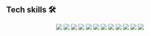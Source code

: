 ## Tech skills 🛠️

<p align="center">
<img src="https://img.shields.io/badge/go-00ADD8?&style=for-the-badge&logo=go&logoColor=white" />
<!-- <img src="https://img.shields.io/badge/typescript-%23007ACC.svg?&style=for-the-badge&logo=typescript&logoColor=white"/> -->
<img src="https://img.shields.io/badge/tailwind-%231572B6.svg?&style=for-the-badge&logo=tailwindcss&logoColor=white"/>
<img src="https://img.shields.io/badge/c99-%2300599C.svg?&style=for-the-badge&logo=c&logoColor=white"/>
<!-- <img src="https://img.shields.io/badge/react-2C4F7C?&style=for-the-badge&logo=react&logoColor=white"/> -->
<img src="https://img.shields.io/badge/sqlite-003B57?&style=for-the-badge&logo=sqlite&logoColor=white"/>
<img src="https://img.shields.io/badge/express-000000?&style=for-the-badge&logo=express&logoColor=white"/>
<img src="https://img.shields.io/badge/nextjs-000000?&style=for-the-badge&logo=nextdotjs&logoColor=white"/>
<img src="https://img.shields.io/badge/bun-000000?&style=for-the-badge&logo=bun&logoColor=white"/>
<img src="https://img.shields.io/badge/nest.js-E0234E?&style=for-the-badge&logo=nestjs&logoColor=white"/>
<img src="https://img.shields.io/badge/git-F05032?&style=for-the-badge&logo=git&logoColor=white"/>
<img src="https://img.shields.io/badge/hono-E36002?&style=for-the-badge&logo=hono&logoColor=white"/>
<img src="https://img.shields.io/badge/mongoDB-47A248?&style=for-the-badge&logo=mongoDB&logoColor=white"/>
<img src="https://img.shields.io/badge/postgresql-4169E1?&style=for-the-badge&logo=postgresql&logoColor=white"/>
</p>
